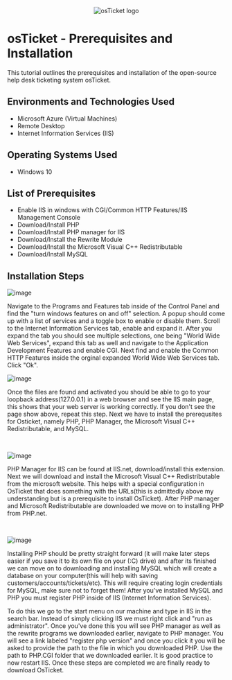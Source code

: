 <p align="center">
<img src="https://i.imgur.com/Clzj7Xs.png" alt="osTicket logo"/>
</p>

<h1>osTicket - Prerequisites and Installation</h1>
This tutorial outlines the prerequisites and installation of the open-source help desk ticketing system osTicket.<br />

<h2>Environments and Technologies Used</h2>

- Microsoft Azure (Virtual Machines)
- Remote Desktop
- Internet Information Services (IIS)

<h2>Operating Systems Used </h2>

- Windows 10</b>

<h2>List of Prerequisites</h2>

- Enable IIS in windows with CGI/Common HTTP Features/IIS Management Console
- Download/Install PHP
- Download/Install PHP manager for IIS
- Download/Install the Rewrite Module 
- Download/Install the Microsoft Visual C++ Redistributable
- Download/Install MySQL

<h2>Installation Steps</h2>


![image](https://github.com/GavinInSpace/osticket-prereqs/assets/153689700/b335462f-4c52-48c5-ac49-bd64361b7b05)

<p>
  Navigate to the Programs and Features tab inside of the Control Panel and find the "turn windows features on and off" selection. A popup should come up with a list of services and a toggle box to enable or disable them. Scroll to the Internet Information Services tab, enable and expand it. After you expand the tab you should see multiple selections, one being "World Wide Web Services", expand this tab as well and navigate to the Application Development Features and enable CGI. Next find and enable the Common HTTP Features inside the orginal expanded World Wide Web Services tab. Click "Ok". 
  
  ![image](https://github.com/GavinInSpace/osticket-prereqs/assets/153689700/d06605c8-e230-4dd7-b050-151cd9f4d368)

  Once the files are found and activated you should be able to go to your loopback address(127.0.0.1) in a web browser and see the IIS main page, this shows that your web server is working correctly. If you don't see the page show above, repeat this step. Next we have to install the prerequsites for Osticket, namely PHP, PHP Manager, the Microsoft Visual C++ Redistributable, and MySQL.
</p>
<br />

![image](https://github.com/GavinInSpace/osticket-prereqs/assets/153689700/6054894c-f453-48e1-b0bd-b677a05fd819)

<p>
  PHP Manager for IIS can be found at IIS.net, download/install this extension. Next we will download and install the Microsoft Visual C++ Redistributable from the microsoft website. This helps with a special configuration in OsTicket that does something with the URLs(this is admittedly above my understanding but is a prerequisite to install OsTicket).  After PHP manager and Microsoft Redistributable are downloaded we move on to installing PHP from PHP.net. 
</p>
<br />

![image](https://github.com/GavinInSpace/osticket-prereqs/assets/153689700/989e129a-1f99-4c56-be8c-fc4373702219)

<p>
  Installing PHP should be pretty straight forward (it will make later steps easier if you save it to its own file on your (:C) drive) and after its finished we can move on to downloading and installing MySQL which will create a database on your computer(this will help with saving customers/accounts/tickets/etc). This will require creating login credentials for MySQL, make sure not to forget them! After you've installed MySQL and PHP you must register PHP inside of IIS (Internet Information Services).
</p>

  To do this we go to the start menu on our machine and type in IIS in the search bar. Instead of simply clicking IIS we must right click and "run as administrator". Once you've done this you will see PHP manager as well as the rewrite programs we downloaded earlier, navigate to PHP manager. You will see a link labeled "register php version" and once you click it you will be asked to provide the path to the file in which you downloaded PHP. Use the path to PHP.CGI folder that we downloaded earlier. It is good practice to now restart IIS. Once these steps are completed we are finally ready to download OsTicket.

<p>
  
</p>
<br />
